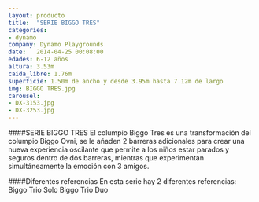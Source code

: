 ```yaml
---
layout: producto
title:  "SERIE BIGGO TRES"
categories:
- dynamo
company: Dynamo Playgrounds
date:   2014-04-25 00:08:00
edades: 6-12 años 
altura: 3.53m
caida_libre: 1.76m
superficie: 1.50m de ancho y desde 3.95m hasta 7.12m de largo
img: BIGGO TRES.jpg
carousel:
- DX-3153.jpg
- DX-3253.jpg
---
```

####SERIE BIGGO TRES
El columpio Biggo Tres es una transformación del columpio Biggo Ovni, se le añaden 2 barreras adicionales para crear una nueva experiencia oscilante que permite a los niños estar parados y seguros dentro de dos barreras, mientras que experimentan simultáneamente la emoción con 3 amigos.

####Diferentes referencias
En esta serie hay 2 diferentes referencias:
Biggo Trio Solo
Biggo Trio Duo